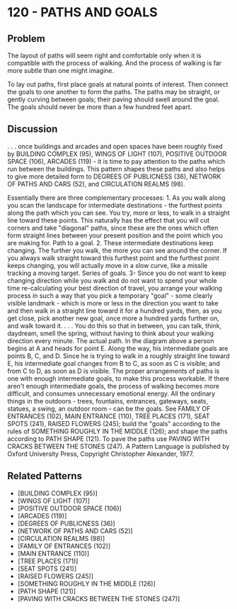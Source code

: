 # 120 - PATHS AND GOALS

## Problem

The layout of paths will seem right and comfortable only when it is compatible with the process of walking. And the process of walking is far more subtle than one might imagine.

To lay out paths, first place goals at natural points of interest. Then connect the goals to one another to form the paths. The paths may be straight, or gently curving between goals; their paving should swell around the goal. The goals should never be more than a few hundred feet apart.

## Discussion

. . . once buildings and arcades and open spaces have been roughly fixed by BUILDING COMPLEX (95), WINGS OF LIGHT (107), POSITIVE OUTDOOR SPACE (106), ARCADES (119) - it is time to pay attention to the paths which run between the buildings. This pattern shapes these paths and also helps to give more detailed form to DEGREES OF PUBLICNESS (36), NETWORK OF PATHS AND CARS (52), and CIRCULATION REALMS (98).

Essentially there are three complementary processes: 1. As you walk along you scan the landscape for intermediate destinations - the furthest points along the path which you can see. You try, more or less, to walk in a straight line toward these points. This naturally has the effect that you will cut corners and take "diagonal" paths, since these are the ones which often form straight lines between your present position and the point which you are making for. Path to a goal. 2. These intermediate destinations keep changing. The further you walk, the more you can see around the corner. If you always walk straight toward this furthest point and the furthest point keeps changing, you will actually move in a slow curve, like a missile tracking a moving target. Series of goals. 3- Since you do not want to keep changing direction while you walk and do not want to spend your whole time re-calculating your best direction of travel, you arrange your walking process in such a way that you pick a temporary "goal" - some clearly visible landmark - which is more or less in the direction you want to take and then walk in a straight line toward it for a hundred yards, then, as you get close, pick another new goal, once more a hundred yards further on, and walk toward it. . . . You do this so that in between, you can talk, think, daydream, smell the spring, without having to think about your walking direction every minute. The actual path. In the diagram above a person begins at A and heads for point E. Along the way, his intermediate goals are points B, C, and D. Since he is trying to walk in a roughly straight line toward E, his intermediate goal changes from B to C, as soon as C is visible; and from C to D, as soon as D is visible. The proper arrangements of paths is one with enough intermediate goals, to make this process workable. If there aren't enough intermediate goals, the process of walking becomes more difficult, and consumes unnecessary emotional energy. All the ordinary things in the outdoors - trees, fountains, entrances, gateways, seats, statues, a swing, an outdoor room - can be the goals. See FAMILY OF ENTRANCES (102), MAIN ENTRANCE (110), TREE PLACES (171), SEAT SPOTS (241), RAISED FLOWERS (245); build the "goals" according to the rules of SOMETHING ROUGHLY IN THE MIDDLE (126); and shape the paths according to PATH SHAPE (121). To pave the paths use PAVING WITH CRACKS BETWEEN THE STONES (247). A Pattern Language is published by Oxford University Press, Copyright Christopher Alexander, 1977.

## Related Patterns

- [BUILDING COMPLEX (95)]
- [WINGS OF LIGHT (107)]
- [POSITIVE OUTDOOR SPACE (106)]
- [ARCADES (119)]
- [DEGREES OF PUBLICNESS (36)]
- [NETWORK OF PATHS AND CARS (52)]
- [CIRCULATION REALMS (98)]
- [FAMILY OF ENTRANCES (102)]
- [MAIN ENTRANCE (110)]
- [TREE PLACES (171)]
- [SEAT SPOTS (241)]
- [RAISED FLOWERS (245)]
- [SOMETHING ROUGHLY IN THE MIDDLE (126)]
- [PATH SHAPE (121)]
- [PAVING WITH CRACKS BETWEEN THE STONES (247)]
